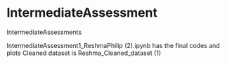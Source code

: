 # IntermediateAssessment
IntermediateAssessments


IntermediateAssessment1_ReshmaPhilip (2).ipynb has the final codes and plots
Cleaned dataset is Reshma_Cleaned_dataset (1)




